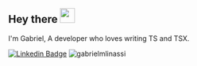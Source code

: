 ## Hey there <img src="https://media.giphy.com/media/hvRJCLFzcasrR4ia7z/giphy.gif" width="30px">
I'm Gabriel, A developer who loves writing TS and TSX.

[![Linkedin Badge](https://img.shields.io/badge/-LinkedIn-blue?style=flat-square&logo=Linkedin&logoColor=white&link=https://www.linkedin.com/in/gabriel-linassi/)](https://www.linkedin.com/in/gabriel-linassi/)
<img src="https://komarev.com/ghpvc/?username=gabrielmlinassi&label=Profile%20views&color=0e75b6&style=flat-square" alt="gabrielmlinassi" />
